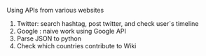Using APIs from various websites
1. Twitter: search hashtag, post twitter, and check user\`s timeline
2. Google : naive work using Google API
3. Parse JSON to python
4. Check which countries contribute to Wiki
